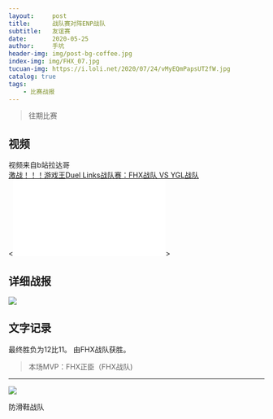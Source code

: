 ```yaml
---
layout:     post
title:      战队赛对阵ENP战队
subtitle:   友谊赛
date:       2020-05-25
author:     手坑
header-img: img/post-bg-coffee.jpg
index-img: img/FHX_07.jpg
tucuan-img: https://i.loli.net/2020/07/24/vMyEQmPapsUT2fW.jpg
catalog: true
tags:
    - 比赛战报
---
```

>往期比赛

## 视频

视频来自b站拉达哥
<br>
[激战！！！游戏王Duel Links战队赛：FHX战队 VS YGL战队](https://www.bilibili.com/video/BV1Vz411B7t8/)
<br>
<<iframe src="//player.bilibili.com/player.html?aid=200797932&bvid=BV1Vz411B7t8&cid=195239661&page=1" scrolling="no" border="0" frameborder="no" framespacing="0" allowfullscreen="true"> </iframe>>
## 详细战报

![](https://i.loli.net/2020/07/24/H6iDGTEWkev4w7K.jpg)





## 文字记录

最终胜负为12比11。
由FHX战队获胜。




>本场MVP：FHX正臣（FHX战队)

----



![](https://ftp.bmp.ovh/imgs/2020/02/cf68a58bd43dd722.png)



防滑鞋战队
